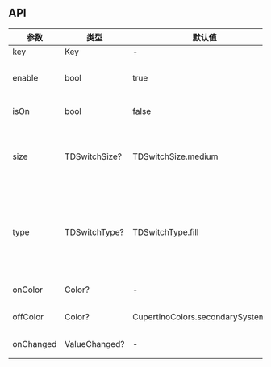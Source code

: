 ## API

| 参数 | 类型 | 默认值 | 说明 |
| --- | --- | --- | --- |
| key | Key | - |  |
| enable | bool | true | 是否可点击 |
| isOn | bool | false | 是否打开 |
| size | TDSwitchSize? | TDSwitchSize.medium | 尺寸：大、中、小 |
| type | TDSwitchType? | TDSwitchType.fill | 类型：填充、文本、加载 |
| onColor | Color? | - | 开启颜色 |
| offColor | Color? | CupertinoColors.secondarySystemFill | 关闭颜色 |
| onChanged | ValueChanged<bool>? | - | 改变事件 |

